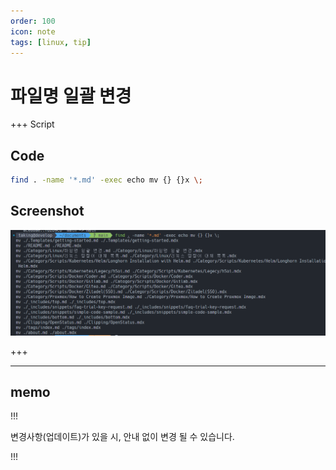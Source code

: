 ```yaml
---
order: 100
icon: note
tags: [linux, tip]
---
```


# 파일명 일괄 변경

+++ Script

## Code

```sh
find . -name '*.md' -exec echo mv {} {}x \;
```

## Screenshot

![Script Execute Screenshot](/static/attachments/rename_01.png)

+++

---

## memo

!!!

변경사항(업데이트)가 있을 시, 안내 없이 변경 될 수 있습니다.

!!!
